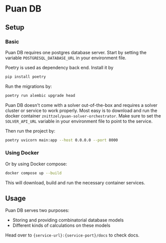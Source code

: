 # Puan DB

## Setup
### Basic
Puan DB requires one postgres database server. Start by setting the variable `POSTGRESQL_DATABASE_URL` in your environment file.

Poetry is used as dependency back end. Install it by
```bash
pip install poetry
```

Run the migrations by:
```bash
poetry run alembic upgrade head
```

Puan DB doesn't come with a solver out-of-the-box and requires a solver cluster or service to work properly. Most easy is to download and run the docker container `znittzel/puan-solver-orchestrator`. Make sure to set the `SOLVER_API_URL` variable in your environment file to point to the service.

Then run the project by:
```bash
poetry uvicorn main:app --host 0.0.0.0 --port 8000
```


### Using Docker
Or by using Docker compose:
```bash
docker compose up --build
```
This will download, build and run the necessary container services.

## Usage
Puan DB serves two purposes:
- Storing and providing combinatorial database models
- Different kinds of calculations on these models

Head over to `{service-url}:{service-port}/docs` to check docs.
